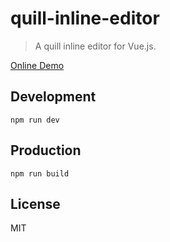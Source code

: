 # quill-inline-editor
> A quill inline editor for Vue.js.

[Online Demo](https://jsfiddle.net/jeajdyds/1/)

## Development

```shell
npm run dev
```

## Production
```
npm run build
```

## License
MIT
